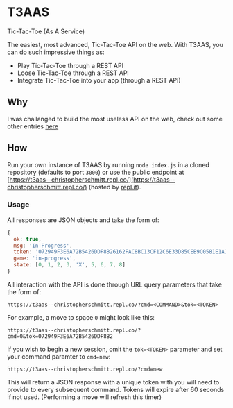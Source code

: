 # T3AAS
Tic-Tac-Toe (As A Service)

The easiest, most advanced, Tic-Tac-Toe API on the web.
With T3AAS, you can do such impressive things as:
  * Play Tic-Tac-Toe through a REST API
  * Loose Tic-Tac-Toe through a REST API
  * Integrate Tic-Tac-Toe into your app (through a REST API)

## Why
I was challanged to build the most useless API on the web, check out some other entries [here](https://hackclub.com/challenge/)

## How
Run your own instance of T3AAS by running `node index.js` in a cloned repository (defaults to port `3000`) or use the public endpoint at [https://t3aas--christopherschmitt.repl.co/](https://t3aas--christopherschmitt.repl.co/) (hosted by [repl.it](https://repl.it/)).

### Usage
All responses are JSON objects and take the form of:
```JavaScript
{
  ok: true,
  msg: 'In Progress',
  token: '072949F3E6A72B5426DDF8B26162FAC8BC13CF12C6E33D85CEB9C0581E1A1F9A',
  game: 'in-progress',
  state: [0, 1, 2, 3, 'X', 5, 6, 7, 8]
}
```
All interaction with the API is done through URL query parameters that take the form of:

`https://t3aas--christopherschmitt.repl.co/?cmd=<COMMAND>&tok=<TOKEN>`

For example, a move to space `0` might look like this:

`https://t3aas--christopherschmitt.repl.co/?cmd=0&tok=072949F3E6A72B5426DDF8B2`

If you wish to begin a new session, omit the `tok=<TOKEN>` parameter and set your command paramter to `cmd=new`:

`https://t3aas--christopherschmitt.repl.co/?cmd=new`

This will return a JSON response with a unique token with you will need to provide to every subsequent command.  Tokens will expire after 60 seconds if not used. (Performing a move will refresh this timer)
